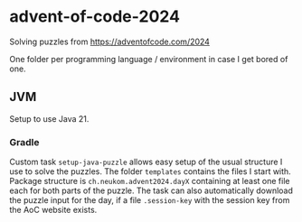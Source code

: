 # advent-of-code-2024

Solving puzzles from https://adventofcode.com/2024

One folder per programming language / environment in case I get bored of one.

## JVM

Setup to use Java 21.

### Gradle

Custom task `setup-java-puzzle` allows easy setup of the usual structure I use to
solve the puzzles. The folder `templates` contains the files I start with. Package structure is
`ch.neukom.advent2024.dayX` containing at least one file each for both parts of the puzzle. The
task can also automatically download the puzzle input for the day, if a file `.session-key` with
the session key from the AoC website exists.
